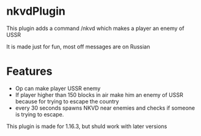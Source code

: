 # nkvdPlugin
This plugin adds a command /nkvd which makes a player an enemy of USSR 

It is made just for fun, most off messages are on Russian
# Features
* Op can make player USSR enemy
* If player higher than 150 blocks in air make him an enemy of USSR because for trying to escape the country
* every 30 seconds spawns NKVD near enemies and checks if someone is trying to escape.

This plugin is made for 1.16.3, but shuld work with later versions
